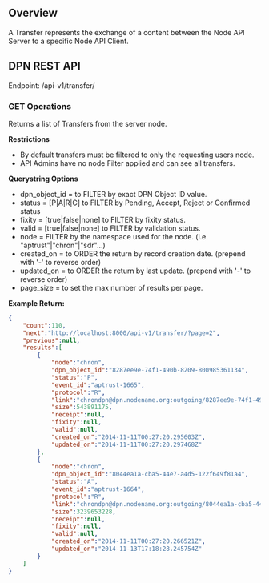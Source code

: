 ## Overview

A Transfer represents the exchange of a content between the Node API Server to a specific Node API Client.

## DPN REST API
Endpoint: /api-v1/transfer/

### GET Operations

Returns a list of Transfers from the server node.

**Restrictions**
* By default transfers must be filtered to only the requesting users node.
* API Admins have no node Filter applied and can see all transfers.

**Querystring Options**
* dpn_object_id = <exact id> to FILTER by exact DPN Object ID value.
* status = [P|A|R|C] to FILTER by Pending, Accept, Reject or Confirmed status
* fixity = [true|false|none] to FILTER by fixity status.
* valid = [true|false|none] to FILTER by validation status.
* node = <exact name> FILTER by the namespace used for the node. (i.e. "aptrust"|"chron"|"sdr"...)
* created_on = <dpn date format> to ORDER the return by record creation date. (prepend with '-' to reverse order)
* updated_on = <dpn date format> to ORDER the return by last update. (prepend with '-' to reverse order)
* page_size = <int> to set the max number of results per page.

**Example Return:**
```json
{
    "count":110,
    "next":"http://localhost:8000/api-v1/transfer/?page=2",
    "previous":null,
    "results":[
        {
            "node":"chron",
            "dpn_object_id":"8287ee9e-74f1-490b-8209-800985361134",
            "status":"P",
            "event_id":"aptrust-1665",
            "protocol":"R",
            "link":"chrondpn@dpn.nodename.org:outgoing/8287ee9e-74f1-490b-8209-800985361134.tar",
            "size":543891175,
            "receipt":null,
            "fixity":null,
            "valid":null,
            "created_on":"2014-11-11T00:27:20.295603Z",
            "updated_on":"2014-11-11T00:27:20.297468Z"
        },
        {
            "node":"chron",
            "dpn_object_id":"8044ea1a-cba5-44e7-a4d5-122f649f81a4",
            "status":"A",
            "event_id":"aptrust-1664",
            "protocol":"R",
            "link":"chrondpn@dpn.nodename.org:outgoing/8044ea1a-cba5-44e7-a4d5-122f649f81a4.tar",
            "size":3239653228,
            "receipt":null,
            "fixity":null,
            "valid":null,
            "created_on":"2014-11-11T00:27:20.266521Z",
            "updated_on":"2014-11-13T17:18:28.245754Z"
        }
    ]
}
```